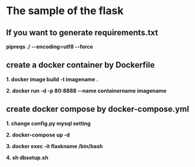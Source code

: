 # The sample of the flask
## If you want to generate requirements.txt
**pipreqs ./ --encoding=utf8 --force** 

## create a docker container by Dockerfile
**1. docker image build -t imagename .** 

**2. docker run -d -p 80:8888 --name containername imagename** 

## create docker compose by docker-compose.yml
**1. change config.py mysql setting**

**2. docker-compose up -d**

**3. docker exec -it flaskname /bin/bash**

**4. sh dbsetup.sh**